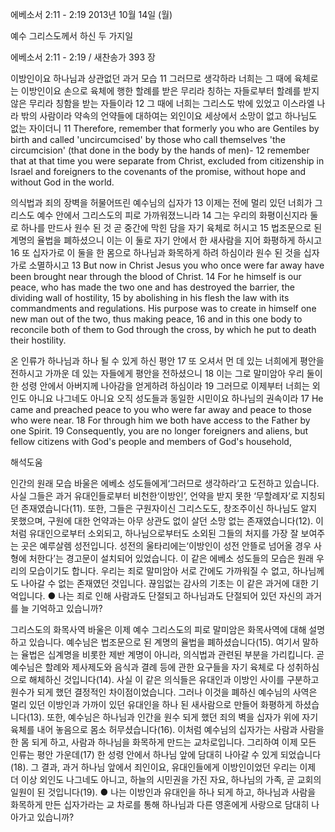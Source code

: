 에베소서 2:11 - 2:19 
2013년 10월 14일 (월)

예수 그리스도께서 하신 두 가지일



에베소서 2:11 - 2:19 / 새찬송가 393 장


이방인이요 하나님과 상관없던 과거 모습
11 그러므로 생각하라 너희는 그 때에 육체로는 이방인이요 손으로 육체에 행한 할례를 받은 무리라 칭하는 자들로부터 할례를 받지 않은 무리라 칭함을 받는 자들이라 12 그 때에 너희는 그리스도 밖에 있었고 이스라엘 나라 밖의 사람이라 약속의 언약들에 대하여는 외인이요 세상에서 소망이 없고 하나님도 없는 자이더니
11 Therefore, remember that formerly you who are Gentiles by birth and called 'uncircumcised' by those who call themselves 'the circumcision' (that done in the body by the hands of men)- 12 remember that at that time you were separate from Christ, excluded from citizenship in Israel and foreigners to the covenants of the promise, without hope and without God in the world.

의식법과 죄의 장벽을 허물어뜨린 예수님의 십자가
13 이제는 전에 멀리 있던 너희가 그리스도 예수 안에서 그리스도의 피로 가까워졌느니라 14 그는 우리의 화평이신지라 둘로 하나를 만드사 원수 된 것 곧 중간에 막힌 담을 자기 육체로 허시고 15 법조문으로 된 계명의 율법을 폐하셨으니 이는 이 둘로 자기 안에서 한 새사람을 지어 화평하게 하시고 16 또 십자가로 이 둘을 한 몸으로 하나님과 화목하게 하려 하심이라 원수 된 것을 십자가로 소멸하시고
13 But now in Christ Jesus you who once were far away have been brought near through the blood of Christ. 14 For he himself is our peace, who has made the two one and has destroyed the barrier, the dividing wall of hostility, 15 by abolishing in his flesh the law with its commandments and regulations. His purpose was to create in himself one new man out of the two, thus making peace, 16 and in this one body to reconcile both of them to God through the cross, by which he put to death their hostility.

온 인류가 하나님과 하나 될 수 있게 하신 평안
17 또 오셔서 먼 데 있는 너희에게 평안을 전하시고 가까운 데 있는 자들에게 평안을 전하셨으니 18 이는 그로 말미암아 우리 둘이 한 성령 안에서 아버지께 나아감을 얻게하려 하심이라 19 그러므로 이제부터 너희는 외인도 아니요 나그네도 아니요 오직 성도들과 동일한 시민이요 하나님의 권속이라
17 He came and preached peace to you who were far away and peace to those who were near. 18 For through him we both have access to the Father by one Spirit. 19 Consequently, you are no longer foreigners and aliens, but fellow citizens with God's people and members of God's household,

해석도움





인간의 원래 모습
바울은 에베소 성도들에게‘그러므로 생각하라’고 도전하고 있습니다. 사실 그들은 과거 유대인들로부터 비천한‘이방인’, 언약을 받지 못한 ‘무할례자’로 지칭되던 존재였습니다(11). 또한, 그들은 구원자이신 그리스도도, 창조주이신 하나님도 알지 못했으며, 구원에 대한 언약과는 아무 상관도 없이 살던 소망 없는 존재였습니다(12). 이처럼 유대인으로부터 소외되고, 하나님으로부터도 소외된 그들의 처지를 가장 잘 보여주는 곳은 예루살렘 성전입니다. 성전의 울타리에는‘이방인이 성전 안뜰로 넘어올 경우 사형에 처한다’는 경고문이 설치되어 있었습니다. 이 같은 에베소 성도들의 모습은 원래 우리의 모습이기도 합니다. 우리는 죄로 말미암아 서로 간에도 가까워질 수 없고, 하나님께도 나아갈 수 없는 존재였던 것입니다. 끊임없는 감사의 기초는 이 같은 과거에 대한 기억입니다.
● 나는 죄로 인해 사람과도 단절되고 하나님과도 단절되어 있던 자신의 과거를 늘 기억하고 있습니까?

그리스도의 화목사역
바울은 이제 예수 그리스도의 피로 말미암은 화목사역에 대해 설명하고 있습니다. 예수님은 법조문으로 된 계명의 율법을 폐하셨습니다(15). 여기서 말하는 율법은 십계명을 비롯한 제반 계명이 아니라, 의식법과 관련된 부분을 가리킵니다. 곧 예수님은 할례와 제사제도와 음식과 결례 등에 관한 요구들을 자기 육체로 다 성취하심으로 해체하신 것입니다(14). 사실 이 같은 의식들은 유대인과 이방인 사이를 구분하고 원수가 되게 했던 결정적인 차이점이었습니다. 그러나 이것을 폐하신 예수님의 사역은 멀리 있던 이방인과 가까이 있던 유대인을 하나 된 새사람으로 만들어 화평하게 하셨습니다(13). 또한, 예수님은 하나님과 인간을 원수 되게 했던 죄의 벽을 십자가 위에 자기 육체를 내어 놓음으로 몸소 허무셨습니다(16). 이처럼 예수님의 십자가는 사람과 사람을 한 몸 되게 하고, 사람과 하나님을 화목하게 만드는 교차로입니다. 그리하여 이제 모든 인류는 평안 가운데(17) 한 성령 안에서 하나님 앞에 담대히 나아갈 수 있게 되었습니다(18). 그 결과, 과거 하나님 앞에서 죄인이요, 유대인들에게 이방인이었던 우리는 이제 더 이상 외인도 나그네도 아니고, 하늘의 시민권을 가진 자요, 하나님의 가족, 곧 교회의 일원이 된 것입니다(19).
● 나는 이방인과 유대인을 하나 되게 하고, 하나님과 사람을 화목하게 만든 십자가라는 교
차로를 통해 하나님과 다른 영혼에게 사랑으로 담대히 나아가고 있습니까?